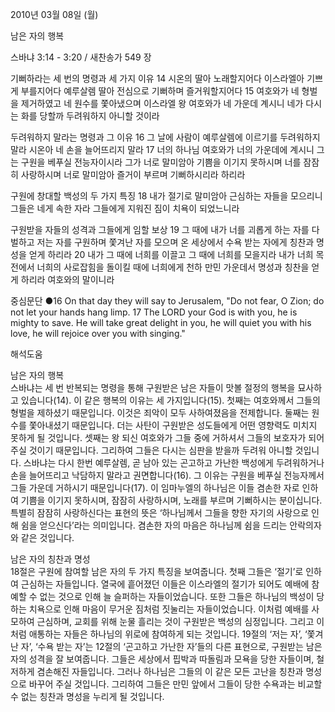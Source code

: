 2010년 03월 08일 (월)

남은 자의 행복



스바냐 3:14 - 3:20 / 새찬송가 549 장


기뻐하라는 세 번의 명령과 세 가지 이유
14 시온의 딸아 노래할지어다 이스라엘아 기쁘게 부를지어다 예루살렘 딸아 전심으로 기뻐하며 즐거워할지어다 15 여호와가 네 형벌을 제거하였고 네 원수를 쫓아냈으며 이스라엘 왕 여호와가 네 가운데 계시니 네가 다시는 화를 당할까 두려워하지 아니할 것이라 

두려워하지 말라는 명령과 그 이유
16 그 날에 사람이 예루살렘에 이르기를 두려워하지 말라 시온아 네 손을 늘어뜨리지 말라 17 너의 하나님 여호와가 너의 가운데에 계시니 그는 구원을 베푸실 전능자이시라 그가 너로 말미암아 기쁨을 이기지 못하시며 너를 잠잠히 사랑하시며 너로 말미암아 즐거이 부르며 기뻐하시리라 하리라 

구원에 창대할 백성의 두 가지 특징
18 내가 절기로 말미암아 근심하는 자들을 모으리니 그들은 네게 속한 자라 그들에게 지워진 짐이 치욕이 되었느니라 

구원받을 자들의 성격과 그들에게 임할 보상
19 그 때에 내가 너를 괴롭게 하는 자를 다 벌하고 저는 자를 구원하며 쫓겨난 자를 모으며 온 세상에서 수욕 받는 자에게 칭찬과 명성을 얻게 하리라 20 내가 그 때에 너희를 이끌고 그 때에 너희를 모을지라 내가 너희 목전에서 너희의 사로잡힘을 돌이킬 때에 너희에게 천하 만민 가운데서 명성과 칭찬을 얻게 하리라 여호와의 말이니라 


중심문단 ●16 On that day they will say to Jerusalem, "Do not fear, O Zion; do not let your hands hang limp. 17 The LORD your God is with you, he is mighty to save. He will take great delight in you, he will quiet you with his love, he will rejoice over you with singing."

해석도움





남은 자의 행복  
스바냐는 세 번 반복되는 명령을 통해 구원받은 남은 자들이 맛볼 절정의 행복을 묘사하고 있습니다(14). 이 같은 행복의 이유는 세 가지입니다(15). 첫째는 여호와께서 그들의 형벌을 제하셨기 때문입니다. 이것은 죄악이 모두 사하여졌음을 전제합니다. 둘째는 원수를 쫓아내셨기 때문입니다. 더는 사탄이 구원받은 성도들에게 어떤 영향력도 미치지 못하게 될 것입니다. 셋째는 왕 되신 여호와가 그들 중에 거하셔서 그들의 보호자가 되어 주실 것이기 때문입니다. 그리하여 그들은 다시는 심판을 받을까 두려워 아니할 것입니다. 스바냐는 다시 한번 예루살렘, 곧 남아 있는 곤고하고 가난한 백성에게 두려워하거나 손을 늘어뜨리고 낙담하지 말라고 권면합니다(16). 그 이유는 구원을 베푸실 전능자께서 그들 가운데 거하시기 때문입니다(17). 이 임마누엘의 하나님은 이들 겸손한 자로 인하여 기쁨을 이기지 못하시며, 잠잠히 사랑하시며, 노래를 부르며 기뻐하시는 분이십니다. 특별히 잠잠히 사랑하신다는 표현의 뜻은 ‘하나님께서 그들을 향한 자기의 사랑으로 인해 쉼을 얻으신다’라는 의미입니다. 겸손한 자의 마음은 하나님께 쉼을 드리는 안락의자와 같은 것입니다. 

남은 자의 칭찬과 명성  
18절은 구원에 참여할 남은 자의 두 가지 특징을 보여줍니다. 첫째 그들은 ‘절기’로 인하여 근심하는 자들입니다. 열국에 흩어졌던 이들은 이스라엘의 절기가 되어도 예배에 참예할 수 없는 것으로 인해 늘 슬퍼하는 자들이었습니다. 또한 그들은 하나님의 백성이 당하는 치욕으로 인해 마음이 무거운 짐처럼 짓눌리는 자들이었습니다. 이처럼 예배를 사모하여 근심하며, 교회를 위해 눈물 흘리는 것이 구원받은 백성의 심정입니다. 그리고 이처럼 애통하는 자들은 하나님의 위로에 참여하게 되는 것입니다. 19절의 ‘저는 자’, ‘쫓겨난 자’, ‘수욕 받는 자’는 12절의 ‘곤고하고 가난한 자’들의 다른 표현으로, 구원받는 남은 자의 성격을 잘 보여줍니다. 그들은 세상에서 핍박과 따돌림과 모욕을 당한 자들이며, 철저하게 겸손해진 자들입니다. 그러나 하나님은 그들의 이 같은 모든 고난을 칭찬과 명성으로 바꾸어 주실 것입니다. 그리하여 그들은 만민 앞에서 그들이 당한 수욕과는 비교할 수 없는 칭찬과 명성을 누리게 될 것입니다.